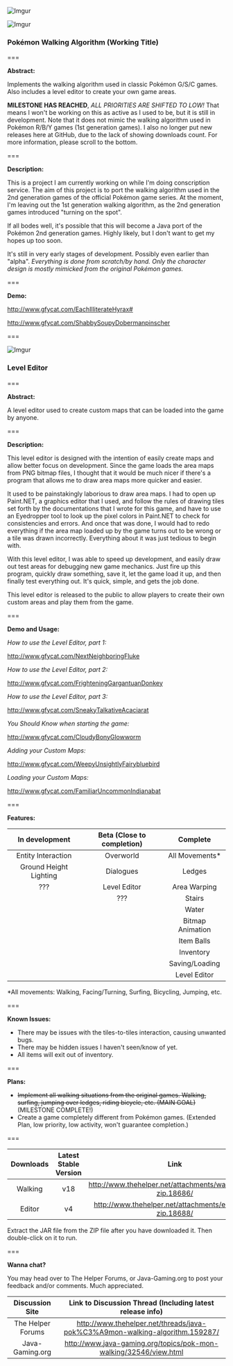 ![Imgur](http://i.imgur.com/P56aP0J.png)

![Imgur](http://i.imgur.com/PCOgSUH.png)

### Pokémon Walking Algorithm (Working Title) 

===

**Abstract:**

Implements the walking algorithm used in classic Pokémon G/S/C games. Also includes a level editor to create your own game areas.

**MILESTONE HAS REACHED**, *ALL PRIORITIES ARE SHIFTED TO LOW!* That means I won't be working on this as active as I used to be, but it is still in development. Note that it does not mimic the walking algorithm used in Pokémon R/B/Y games (1st generation games). I also no longer put new releases here at GitHub, due to the lack of showing downloads count. For more information, please scroll to the bottom.

===

**Description:**

This is a project I am currently working on while I'm doing conscription service. The aim of this project is to port the walking algorithm used in the 2nd generation games of the official Pokémon game series. At the moment, I'm leaving out the 1st generation walking algorithm, as the 2nd generation games introduced "turning on the spot".

If all bodes well, it's possible that this will become a Java port of the Pokémon 2nd generation games. Highly likely, but I don't want to get my hopes up too soon.

It's still in very early stages of development. Possibly even earlier than "alpha". *Everything is done from scratch/by hand. Only the character design is mostly mimicked from the original Pokémon games.*

===

**Demo:**

http://www.gfycat.com/EachIlliterateHyrax#

http://www.gfycat.com/ShabbySoupyDobermanpinscher

===

![Imgur](http://i.imgur.com/m13jfwm.png)

### Level Editor

===

**Abstract:**

A level editor used to create custom maps that can be loaded into the game by anyone.

===

**Description:**

This level editor is designed with the intention of easily create maps and allow better focus on development. Since the game loads the area maps from PNG bitmap files, I thought that it would be much nicer if there's a program that allows me to draw area maps more quicker and easier.

It used to be painstakingly laborious to draw area maps. I had to open up Paint.NET, a graphics editor that I used, and follow the rules of drawing tiles set forth by the documentations that I wrote for this game, and have to use an Eyedropper tool to look up the pixel colors in Paint.NET to check for consistencies and errors. And once that was done, I would had to redo everything if the area map loaded up by the game turns out to be wrong or a tile was drawn incorrectly. Everything about it was just tedious to begin with.

With this level editor, I was able to speed up development, and easily draw out test areas for debugging new game mechanics. Just fire up this program, quickly draw something, save it, let the game load it up, and then finally test everything out. It's quick, simple, and gets the job done.

This level editor is released to the public to allow players to create their own custom areas and play them from the game.

===

**Demo and Usage:**

*How to use the Level Editor, part 1:*

http://www.gfycat.com/NextNeighboringFluke

*How to use the Level Editor, part 2:*

http://www.gfycat.com/FrighteningGargantuanDonkey

*How to use the Level Editor, part 3:*

http://www.gfycat.com/SneakyTalkativeAcaciarat

*You Should Know when starting the game:*

http://www.gfycat.com/CloudyBonyGlowworm

*Adding your Custom Maps:*

http://www.gfycat.com/WeepyUnsightlyFairybluebird

*Loading your Custom Maps:*

http://www.gfycat.com/FamiliarUncommonIndianabat


===

**Features:**

| In development | Beta (Close to completion) | Complete |
|:---:|:---:|:---:|
| Entity Interaction | Overworld | All Movements* |
| Ground Height Lighting | Dialogues | Ledges |
| ??? | Level Editor | Area Warping |
| | ??? | Stairs |
| | | Water |
| | | Bitmap Animation |
| | | Item Balls |
| | | Inventory |
| | | Saving/Loading |
| | | Level Editor |

\*All movements: Walking, Facing/Turning, Surfing, Bicycling, Jumping, etc.

===

**Known Issues:**

* There may be issues with the tiles-to-tiles interaction, causing unwanted bugs.
* There may be hidden issues I haven't seen/know of yet.
* All items will exit out of inventory.

===

**Plans:**

* ~~Implement all walking situations from the original games. Walking, surfing, jumping over ledges, riding bicycle, etc. (MAIN GOAL)~~  (MILESTONE COMPLETE!)
* Create a game completely different from Pokémon games. (Extended Plan, low priority, low activity, won't guarantee completion.)

===

| Downloads | Latest Stable Version | Link |
|:---:|:---:|:---:|
| Walking | v18 | http://www.thehelper.net/attachments/walking_v18-zip.18686/ |
| Editor | v4 | http://www.thehelper.net/attachments/editor_v4-zip.18688/ |

Extract the JAR file from the ZIP file after you have downloaded it. Then double-click on it to run.

===

**Wanna chat?**

You may head over to The Helper Forums, or Java-Gaming.org to post your feedback and/or comments. Much appreciated.

| Discussion Site | Link to Discussion Thread (Including latest release info) |
|:---:|:---:|
| The Helper Forums | http://www.thehelper.net/threads/java-pok%C3%A9mon-walking-algorithm.159287/ |
| Java-Gaming.org | http://www.java-gaming.org/topics/pok-mon-walking/32546/view.html |